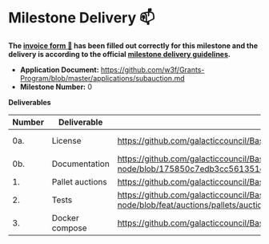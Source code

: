 # Milestone Delivery :mailbox:

**The [invoice form :pencil:](https://docs.google.com/forms/d/e/1FAIpQLSfmNYaoCgrxyhzgoKQ0ynQvnNRoTmgApz9NrMp-hd8mhIiO0A/viewform) has been filled out correctly for this milestone and the delivery is according to the official [milestone delivery guidelines](https://github.com/w3f/Grants-Program/blob/master/docs/milestone-deliverables-guidelines.md).**  

* **Application Document:** https://github.com/w3f/Grants-Program/blob/master/applications/subauction.md
* **Milestone Number:** 0

**Deliverables**

| Number | Deliverable | Link | Notes |
| ------------- | ------------- | ------------- |------------- |
| 0a. | License | https://github.com/galacticcouncil/Basilisk-node/blob/feat/auctions/LICENSE | Apache 2.0 |
| 0b. | Documentation | https://github.com/galacticcouncil/Basilisk-node/blob/175850c7edb3cc561351e9f68255c89cadf09634/pallets/auctions/src/lib.rs#L21 | inline |
| 1. | Pallet auctions |https://github.com/galacticcouncil/Basilisk-node/tree/feat/auctions| | 
| 2. | Tests | https://github.com/galacticcouncil/Basilisk-node/blob/feat/auctions/pallets/auctions/src/tests.rs | |
| 3. | Docker compose | https://github.com/galacticcouncil/Basilisk-node/blob/master/docker-compose.yml | 
